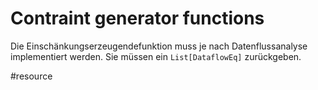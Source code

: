 # Contraint generator functions
Die Einschänkungserzeugendefunktion muss je nach Datenflussanalyse implementiert werden. Sie müssen ein `List[DataflowEq]` zurückgeben.

#resource
